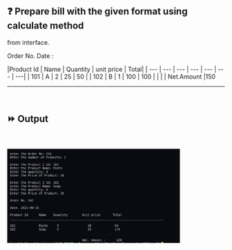 ## :question: Prepare bill with the given format using calculate method 
from interface.

Order No.
Date :

|Product Id | Name | Quantity | unit price | Total|
| --- | --- | --- | --- | --- | --- | ---|
| 101 | A | 2 | 25 | 50 |
| 102 | B | 1 | 100 | 100
| | | | Net.Amount |150
___
<br>

## :fast_forward: Output

<br>

<img src="Output/co3pg7op1.png" width="400"></img><br>